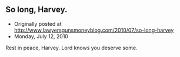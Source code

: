 ## So long, Harvey.

 * Originally posted at http://www.lawyersgunsmoneyblog.com/2010/07/so-long-harvey
 * Monday, July 12, 2010

Rest in peace, Harvey.  Lord knows you deserve some.